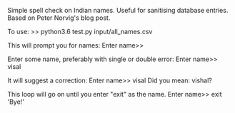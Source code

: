 Simple spell check on Indian names. Useful for sanitising database entries.
Based on Peter Norvig's blog post.

To use:
    >> python3.6 test.py input/all_names.csv

This will prompt you for names:
    Enter name>> 

Enter some name, preferably with single or double error:
    Enter name>> visal

It will suggest a correction:
    Enter name>> visal
    Did you mean: vishal?

This loop will go on until you enter "exit" as the name.
    Enter name>> exit
    'Bye!'

